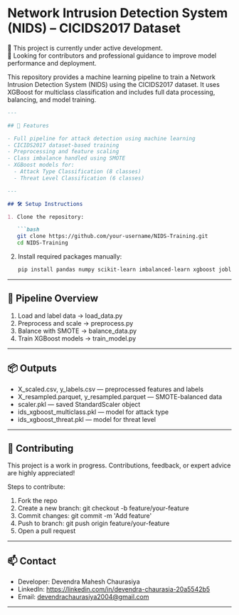 # Network Intrusion Detection System (NIDS) – CICIDS2017 Dataset

🚧 This project is currently under active development.  
🧠 Looking for contributors and professional guidance to improve model performance and deployment.

This repository provides a machine learning pipeline to train a Network Intrusion Detection System (NIDS) using the CICIDS2017 dataset. It uses XGBoost for multiclass classification and includes full data processing, balancing, and model training.

```markdown
---

## 📌 Features

- Full pipeline for attack detection using machine learning
- CICIDS2017 dataset-based training
- Preprocessing and feature scaling
- Class imbalance handled using SMOTE
- XGBoost models for:
  - Attack Type Classification (8 classes)
  - Threat Level Classification (6 classes)

---

## 🛠️ Setup Instructions

1. Clone the repository:

   ```bash
   git clone https://github.com/your-username/NIDS-Training.git
   cd NIDS-Training
   ```

2. Install required packages manually:

   ```bash
   pip install pandas numpy scikit-learn imbalanced-learn xgboost joblib
   ```

---

## 🔁 Pipeline Overview

1. Load and label data → load_data.py  
2. Preprocess and scale → preprocess.py  
3. Balance with SMOTE → balance_data.py  
4. Train XGBoost models → train_model.py

---

## 📦 Outputs

- X_scaled.csv, y_labels.csv — preprocessed features and labels
- X_resampled.parquet, y_resampled.parquet — SMOTE-balanced data
- scaler.pkl — saved StandardScaler object
- ids_xgboost_multiclass.pkl — model for attack type
- ids_xgboost_threat.pkl — model for threat level

---

## 🤝 Contributing

This project is a work in progress. Contributions, feedback, or expert advice are highly appreciated!

Steps to contribute:
1. Fork the repo
2. Create a new branch: git checkout -b feature/your-feature
3. Commit changes: git commit -m 'Add feature'
4. Push to branch: git push origin feature/your-feature
5. Open a pull request

---

## 📫 Contact

- Developer: Devendra Mahesh Chaurasiya  
- LinkedIn: https://linkedin.com/in/devendra-chaurasia-20a5542b5  
- Email: devendrachaurasiya2004@gmail.com  

---
